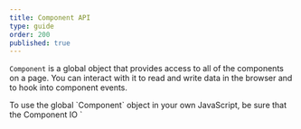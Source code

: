```yaml
---
title: Component API
type: guide
order: 200
published: true
---
```


`Component` is a global object that provides access to all of the components on a page. You can interact with it to read and write data in the browser and to hook into component events.

<p class="tip">To use the global `Component` object in your own JavaScript, be sure that the Component IO `<script>` tag is placed in your HTML before (above) your JavaScript so that the Component IO script executes first.</p>

## Component( _key_ )

All components are built using the underlying API for [vue.js](https://vuejs.org). Calling `Component('_key_')`, where `_key_` is the key of the component, will give a handle to the Vue instance for that component.

For example, the component below renders the text `Hello World!`

``` html
<component key=ranno></component>
```
{% raw %}
<div class="demo">
  <component key=ranno></component>
</div>
{% endraw %}

In this case, `Component('ranno')` gives access to the component. This type of access is the basis for interacting with components programmatically.

## Component( _key_ ).attr

A getter method that returns a value held by a component.

- **Usage:**

  ``` js
  Component('ranno').text
  // -> "Hello World!"
  ```

The properties available to get vary by component.

## Component( _key_ ).attr =

A setter method that sets a component property locally. Does not save the value for future page loads.

- **Usage:**

  ``` js
  Component('ranno').text = 'New text'
  // -> "New text"
  ```

The properties available to set vary by component.

## Component.ready( _function_ )

Executes a function once all components have been loaded.

Multiple functions can be registered with `ready()` and they will all be executed when components are done loading. Any functions registered after components are ready will be executed immediately.

- **Usage with callback:**

  ``` js
  Component.ready(function () {
    console.log('Components are ready (callback)')
    Component('ranno').text = 'New text'
  })
  ```

- **Usage with promise:**

  ``` js
  Component.ready()
  .then(function () {
    console.log('Components are ready (promise)')
    Component('ranno').text = 'New text'
  })
  ```

## Component.render( _function_ )

Renders any `<component>` tags that have not been rendered.

- **Usage with callback:**

  ``` js
  Component.render(function () {
    console.log('Components were rendered (callback)')
  })
  ```

- **Usage with promise:**

  ``` js
  Component.render()
  .then(function () {
    console.log('Components were rendered (promise)')
  })
  ```

The `Component.render()` method runs automatically when the Component IO script loads. However, you may not have all components on the page at that point, so you can call `Component.render()` at any time to render any components that have been added. There are a few scenarios that may happen, and the behavior for each is shown below:

| Scenario | Behavior |
|:---------|:---------|
| No unrendered components | Execute promise or callback, if any. |
| New, unrendered components | Fetch data with single API call for new components, then render unrendered components, then execute promise or callback, if any. |
| Previously fetched (but now unrendered) components | Use the existing data from `Component.Store` to render unrendered components, then execute promise or callback, if any. |
| Mixed components (some previously fetched, some new) | Fetch data with single API call for new components, then add data to `Component.Store`, then use `Component.Store` to render all unrendered components, then execute promise or callback, if any. |

<p class="tip">__TL;DR__ If a component's data has already been fetched, that data will be reused on subsequent renders without making additional API calls.</p>

## Component.buildImage( _image, { options }_ )

Resizes and crops an `image` based on `options` inputs.

- **Usage:**

  ``` html
  <!-- Inside of Component IO editor HTML panel -->
  <img :src="buildImage(image, options)" />
  ```

  ``` js
  // Inside of Component IO editor JavaScript panel
  Component.buildImage(image, options)
  ```

| Option | Type | Default | Description |
|:---- |:---- |:------- |:----------- |
| w | `Integer` | - | Width of the image in pixels |
| h | `Integer` | - | Height of the image in pixels |
| c | `String` | `fit` | [Cropping mode](https://cloudinary.com/documentation/image_transformations#scale): `scale`, `fit`, `mfit`, `fill`, `lfill`, `limit`, `pad`, `lpad`, `mpad`, `crop`, or `thumb`. |
| g | `String` | `center` | [Cropping gravity](http://cloudinary.com/documentation/image_transformations#control_gravity): see link for options. |

- **Example:**

  Given an `image` field with an uploaded image:
  <br>
  <img src="https://res.cloudinary.com/component/image/upload/v1495041007/guide_buildimage_example.jpg"/>

  You can resize and crop the image:

  ```html
  <img :src="buildImage(image, { w: 400, h: 150, c: 'fill' })" />
  ```
  OR
  ```js
  var newImage = Component.buildImage(component.data.image, { w: 400, h: 150, c: 'fill' })
  ```
  <img src="https://res.cloudinary.com/component/image/upload/c_fill,w_400,h_150/v1495041211/ctrl3kv9nb1gyhhhmcnz.jpg"/>

  If the image has a face, you can smart crop by using the `g: 'face'` option:

  ``` html
  <img :src="buildImage(image, { w: 150, h: 150, c: 'crop', g: 'face' })" />
  ```
  OR
  ```js
  var newImage = Component.buildImage(component.data.image, { w: 150, h: 150, c: 'crop', g: 'face' })
  ```
  <img src="https://res.cloudinary.com/component/image/upload/c_crop,w_150,h_150,g_face/v1495041211/ctrl3kv9nb1gyhhhmcnz.jpg"/>

## Component.Event

Component IO comes with a built-in message bus you can use for communication between components or within your application. It is based on the [event system](https://vuejs.org/v2/api/#Instance-Methods-Events) available to Vue.js components.

### Component.Event.$on( _event, callback_ )

- **Usage:**

  Listen for a custom event. Events can be triggered by `Component.Event.$emit`. The callback will receive all the additional arguments passed into these event-triggering methods.

- **Example:**

  ```JS
  Component.Event.$on('test', function (msg) {
    console.log(msg)
  })
  Component.Event.$emit('test', 'hi')
  // -> "hi"
  ```

### Component.Event.$once( _event, callback_ )

- **Usage:**

  Listen for a custom event, but only once. The listener will be removed once it triggers for the first time.

### Component.Event.$off( _event, callback_ )

- **Usage:**

  Remove custom event listener(s).

  - If no arguments are provided, remove all event listeners;
  - If only the event is provided, remove all listeners for that event;
  - If both event and callback are given, remove the listener for that specific callback only.

### Component.Event.$emit( _event, data_ )

- **Usage:**

  Trigger an event. Any additional arguments will be passed into the listener’s callback function.

- **Example:**

  ```JS
  Component.Event.$on('test', function (data) {
    console.log(data.foo + data.baz)
  })
  Component.Event.$emit('test', { foo: 'bar', baz: 'qux' })
  // -> "barqux"
  ```

### Example in a component

We've created a component with key `mldrn` that has the following JavaScript code:

```JS
Component.Event.$on('updateComponent', function(data) {
  component.data.title = data.title
  component.data.content = data.content
})
```

This code was added via the dashboard code editor, so now the component will respond to the `updateComponent` event by updating its `title` and `content`. Note that there is nothing special about the name `updateComponent` -- the event can be named anything.

Now in our application code we can call `Component.Event.$emit('updateComponent', ...)` and our component will respond accordingly. Below we have a button set to run the following when it is clicked:

```JS
Component.Event.$emit('updateComponent', {
  title: 'New title',
  content: 'New content at ' + new Date().toLocaleTimeString() + '<br><br>'
})
```

Thus clicking the button will cause the `updateComponent` event to fire, which is then picked up by our component, and the `title` and `content` are updated:

<iframe width="100%" height="500" src="//jsfiddle.net/component/L1ugm6gn/embedded/result,html,js/" allowfullscreen="allowfullscreen" frameborder="0"></iframe>

With this approach, you can send events to any component from your application code or from other components.


<!-- Component IO script -->
<script project="component-io-team" src="https://cdn.component.io/v1"></script>
